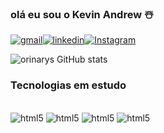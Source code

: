 ### olá eu sou o Kevin Andrew ☃️


[![gmail](https://img.shields.io/badge/Gmail-D14836?style=for-the-badge&logo=gmail&logoColor=white
)](kevin.andrew08rs@gmail.com)[![linkedin](https://img.shields.io/badge/LinkedIn-0077B5?style=for-the-badge&logo=linkedin&logoColor=white
)](linkedin.com/in/kevin-andrew-389b6923a)[![Instagram](https://img.shields.io/badge/Instagram-E4405F?style=for-the-badge&logo=instagram&logoColor=white
)](https://www.instagram.com/kevin_andrew03/)

![orinarys GitHub stats](https://github-readme-stats.vercel.app/api?username=Orinarys&show_icons=true&theme=dracula)

### Tecnologias em estudo 

<div style="display: inline_block"><br/>
<img alian="center" alt="html5" src="https://img.shields.io/badge/HTML-239120?style=for-the-badge&logo=html5&logoColor=white"/>
<img alian="center" alt="html5" src="https://img.shields.io/badge/CSS-239120?&style=for-the-badge&logo=css3&logoColor=white"/>
<img alian="center" alt="html5" src="https://img.shields.io/badge/JavaScript-323330?style=for-the-badge&logo=javascript&logoColor=F7DF1E"/>
<img alian="center" alt="html5" src="https://img.shields.io/badge/Node.js-43853D?style=for-the-badge&logo=node.js&logoColor=white"/>
</div><br/>

